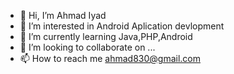 - 👋 Hi, I’m Ahmad Iyad
- 👀 I’m interested in Android Aplication devlopment
- 🌱 I’m currently learning Java,PHP,Android
- 💞️ I’m looking to collaborate on ...
- 📫 How to reach me ahmad830@gmail.com

<!---
ahmadiyad830/ahmadiyad830 is a ✨ special ✨ repository because its `README.md` (this file) appears on your GitHub profile.
You can click the Preview link to take a look at your changes.
--->
